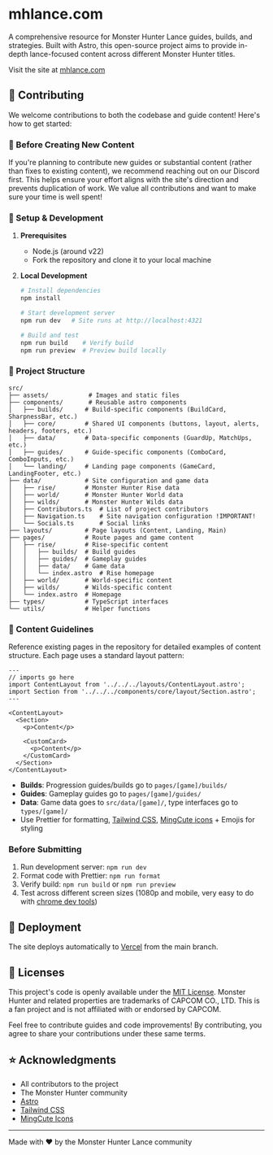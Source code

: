 # mhlance.com

A comprehensive resource for Monster Hunter Lance guides, builds, and strategies. Built with Astro, this open-source project aims to provide in-depth lance-focused content across different Monster Hunter titles.

Visit the site at [mhlance.com](https://mhlance.com)

## 🤝 Contributing

We welcome contributions to both the codebase and guide content! Here's how to get started:

### 📣 Before Creating New Content

If you're planning to contribute new guides or substantial content (rather than fixes to existing content), we recommend reaching out on our Discord first. This helps ensure your effort aligns with the site's direction and prevents duplication of work. We value all contributions and want to make sure your time is well spent!

### 🚀 Setup & Development

1. **Prerequisites**

   - Node.js (around v22)
   - Fork the repository and clone it to your local machine

2. **Local Development**

   ```bash
   # Install dependencies
   npm install

   # Start development server
   npm run dev   # Site runs at http://localhost:4321

   # Build and test
   npm run build    # Verify build
   npm run preview  # Preview build locally
   ```

### 📁 Project Structure

```
src/
├── assets/           # Images and static files
├── components/       # Reusable astro components
│   ├── builds/      # Build-specific components (BuildCard, SharpnessBar, etc.)
│   ├── core/        # Shared UI components (buttons, layout, alerts, headers, footers, etc.)
│   ├── data/        # Data-specific components (GuardUp, MatchUps, etc.)
│   ├── guides/      # Guide-specific components (ComboCard, ComboInputs, etc.)
│   └── landing/     # Landing page components (GameCard, LandingFooter, etc.)
├── data/            # Site configuration and game data
│   ├── rise/        # Monster Hunter Rise data
│   ├── world/       # Monster Hunter World data
│   ├── wilds/       # Monster Hunter Wilds data
│   ├── Contributors.ts  # List of project contributors
│   ├── Navigation.ts    # Site navigation configuration !IMPORTANT!
│   └── Socials.ts       # Social links
├── layouts/         # Page layouts (Content, Landing, Main)
├── pages/           # Route pages and game content
│   ├── rise/        # Rise-specific content
│   │   ├── builds/  # Build guides
│   │   ├── guides/  # Gameplay guides
│   │   ├── data/    # Game data
│   │   └── index.astro  # Rise homepage
│   ├── world/       # World-specific content
│   ├── wilds/       # Wilds-specific content
│   └── index.astro  # Homepage
├── types/           # TypeScript interfaces
└── utils/           # Helper functions
```

### 📝 Content Guidelines

Reference existing pages in the repository for detailed examples of content structure. Each page uses a standard layout pattern:

```
---
// imports go here
import ContentLayout from '../../../layouts/ContentLayout.astro';
import Section from '../../../components/core/layout/Section.astro';
---

<ContentLayout>
  <Section>
    <p>Content</p>

    <CustomCard>
      <p>Content</p>
    </CustomCard>
  </Section>
</ContentLayout>
```

- **Builds**: Progression guides/builds go to `pages/[game]/builds/`
- **Guides**: Gameplay guides go to `pages/[game]/guides/`
- **Data**: Game data goes to `src/data/[game]/`, type interfaces go to `types/[game]/`
- Use Prettier for formatting, [Tailwind CSS](https://tailwindcss.com/), [MingCute icons](https://icon-sets.iconify.design/mingcute/) + Emojis for styling

### Before Submitting

1. Run development server: `npm run dev`
2. Format code with Prettier: `npm run format`
3. Verify build: `npm run build` or `npm run preview`
4. Test across different screen sizes (1080p and mobile, very easy to do with [chrome dev tools](https://developer.chrome.com/docs/devtools/device-mode))

## 🚀 Deployment

The site deploys automatically to [Vercel](https://vercel.com) from the main branch.

## 📝 Licenses

This project's code is openly available under the [MIT License](LICENSE). Monster Hunter and related properties are trademarks of CAPCOM CO., LTD. This is a fan project and is not affiliated with or endorsed by CAPCOM.

Feel free to contribute guides and code improvements! By contributing, you agree to share your contributions under these same terms.

## ⭐ Acknowledgments

- All contributors to the project
- The Monster Hunter community
- [Astro](https://astro.build)
- [Tailwind CSS](https://tailwindcss.com)
- [MingCute Icons](https://www.mingcute.com)

---

Made with ❤️ by the Monster Hunter Lance community
